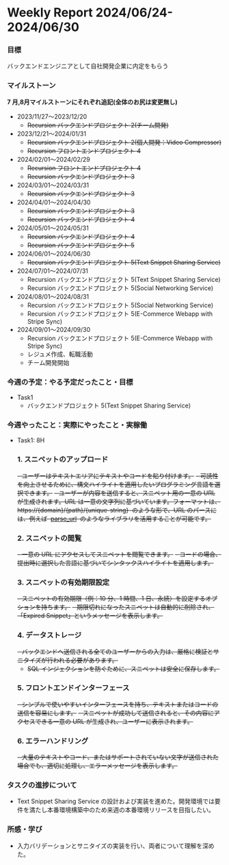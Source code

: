 # Weekly Report 2024/06/24-2024/06/30

### 目標

バックエンドエンジニアとして自社開発企業に内定をもらう

### マイルストーン

**7 月,8月マイルストーンにそれぞれ追記(全体のお尻は変更無し)**

- 2023/11/27〜2023/12/20
  - ~~Recursion バックエンドプロジェクト 2(チーム開発)~~
- 2023/12/21〜2024/01/31
  - ~~Recursion バックエンドプロジェクト 2(個人開発：Video Compressor)~~
  - ~~Recursion フロントエンドプロジェクト 4~~
- 2024/02/01〜2024/02/29
  - ~~Recursion フロントエンドプロジェクト 4~~
  - ~~Recursion バックエンドプロジェクト 3~~
- 2024/03/01〜2024/03/31
  - ~~Recursion バックエンドプロジェクト 3~~
- 2024/04/01〜2024/04/30
  - ~~Recursion バックエンドプロジェクト 3~~
  - ~~Recursion バックエンドプロジェクト 4~~
- 2024/05/01〜2024/05/31
  - ~~Recursion バックエンドプロジェクト 4~~
  - ~~Recursion バックエンドプロジェクト 5~~
- 2024/06/01〜2024/06/30
  - ~~Recursion バックエンドプロジェクト 5(Text Snippet Sharing Service)~~
- 2024/07/01〜2024/07/31
  - Recursion バックエンドプロジェクト 5(Text Snippet Sharing Service)
  - Recursion バックエンドプロジェクト 5(Social Networking Service)
- 2024/08/01〜2024/08/31
  - Recursion バックエンドプロジェクト 5(Social Networking Service)
  - Recursion バックエンドプロジェクト 5(E-Commerce Webapp with Stripe Sync)
- 2024/09/01〜2024/09/30
  - Recursion バックエンドプロジェクト 5(E-Commerce Webapp with Stripe Sync)
  - レジュメ作成、転職活動
  - チーム開発開始

### 今週の予定：やる予定だったこと・目標

- Task1
  - バックエンドプロジェクト 5(Text Snippet Sharing Service)

### 今週やったこと：実際にやったこと・実稼働

- Task1: 8H
  ### **1. スニペットのアップロード**
  ~~- ユーザーはテキストエリアにテキストやコードを貼り付けます。~~
  ~~- 可読性を向上させるために、構文ハイライトを適用したいプログラミング言語を選択できます。~~
  ~~- ユーザーが内容を送信すると、スニペット用の一意の URL が生成されます。URL は一意の文字列に基づいています。フォーマットは、https://{domain}/{path}/{unique-string}  のような形で、URL のパースには、例えば  [parse_url](https://www.php.net/parse_url)  のようなライブラリを活用することが可能です。~~
  ### **2. スニペットの閲覧**
  ~~- 一意の URL にアクセスしてスニペットを閲覧できます。~~
  ~~- コードの場合、提出時に選択した言語に基づいてシンタックスハイライトを適用します。~~
  ### **3. スニペットの有効期限設定**
  ~~- スニペットの有効期限（例：10 分、1 時間、1 日、永続）を設定するオプションを持ちます。~~
  ~~- 期限切れになったスニペットは自動的に削除され、「Expired Snippet」というメッセージを表示します。~~
  ### **4. データストレージ**
  ~~- バックエンドへ送信される全てのユーザーからの入力は、厳格に検証とサニタイズが行われる必要があります。~~
  - ~~SQL インジェクションを防ぐために、スニペットは安全に保存します。~~
  ### **5. フロントエンドインターフェース**
  ~~- シンプルで使いやすいインターフェースを持ち、テキストまたはコードの送信を容易にします。~~
  ~~- スニペットが成功して送信されると、その内容にアクセスできる一意の URL が生成され、ユーザーに表示されます。~~
  ### **6. エラーハンドリング**
  ~~- 大量のテキストやコード、またはサポートされていない文字が送信された場合でも、適切に処理し、エラーメッセージを表示します。~~

### タスクの進捗について

- Text Snippet Sharing Service の設計および実装を進めた。開発環境では要件を満たし本番環境構築中のため来週の本番環境リリースを目指したい。

### 所感・学び

- 入力バリデーションとサニタイズの実装を行い、両者について理解を深めた。
